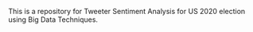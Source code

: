 This is a repository for Tweeter Sentiment Analysis for US 2020 election using Big Data Techniques.
